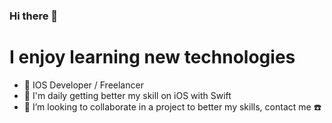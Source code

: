 ### Hi there 👋


# I enjoy learning new technologies

- 🔭 IOS Developer / Freelancer
- 🌱 I'm daily getting better my skill on iOS with Swift 
- 👯 I’m looking to collaborate in a project to better my skills, contact me :phone:


